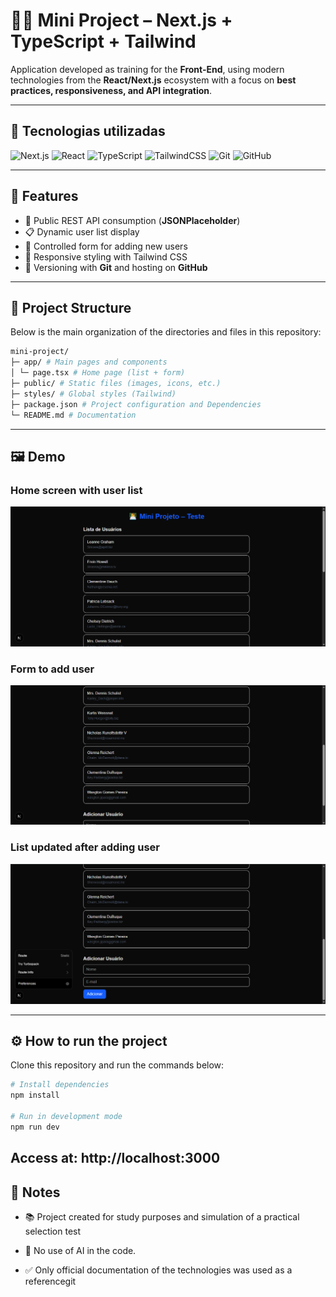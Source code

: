 # 👨‍💻 Mini Project – Next.js + TypeScript + Tailwind

Application developed as training for the **Front-End**, using modern technologies from the **React/Next.js** ecosystem with a focus on **best practices, responsiveness, and API integration**.

--- 

## 🚀 Tecnologias utilizadas
![Next.js](https://img.shields.io/badge/Next.js-000000?style=for-the-badge&logo=nextdotjs&logoColor=white)
![React](https://img.shields.io/badge/React-20232A?style=for-the-badge&logo=react&logoColor=61DAFB)
![TypeScript](https://img.shields.io/badge/TypeScript-3178C6?style=for-the-badge&logo=typescript&logoColor=white)
![TailwindCSS](https://img.shields.io/badge/TailwindCSS-38B2AC?style=for-the-badge&logo=tailwind-css&logoColor=white)
![Git](https://img.shields.io/badge/Git-F05032?style=for-the-badge&logo=git&logoColor=white)
![GitHub](https://img.shields.io/badge/GitHub-181717?style=for-the-badge&logo=github&logoColor=white)

---

## 🎯 Features
- 🔗 Public REST API consumption (**JSONPlaceholder**)
- 📋 Dynamic user list display
- 📝 Controlled form for adding new users
- 📱 Responsive styling with Tailwind CSS
- 💾 Versioning with **Git** and hosting on **GitHub**

---

## 📂 Project Structure

Below is the main organization of the directories and files in this repository:

```sh
mini-project/
├─ app/ # Main pages and components
│ └─ page.tsx # Home page (list + form)
├─ public/ # Static files (images, icons, etc.)
├─ styles/ # Global styles (Tailwind)
├─ package.json # Project configuration and Dependencies
└─ README.md # Documentation
```
---

## 🖼️ Demo

### Home screen with user list
<img src="./public/Capturar01.PNG" alt="Home screen printout" width="700"/>

### Form to add user
<img src="./public/Capturar02.PNG" alt="Form printout" width="700"/>

### List updated after adding user
<img src="./public/Capturar03.PNG" alt="Updated list printout" width="700"/>

---

## ⚙️ How to run the project
Clone this repository and run the commands below:

```sh
# Install dependencies
npm install

# Run in development mode
npm run dev
```
## Access at: http://localhost:3000

## 📌 Notes

- 📚 Project created for study purposes and simulation of a practical selection test

- 🤖 No use of AI in the code.

- ✅ Only official documentation of the technologies was used as a referencegit 
